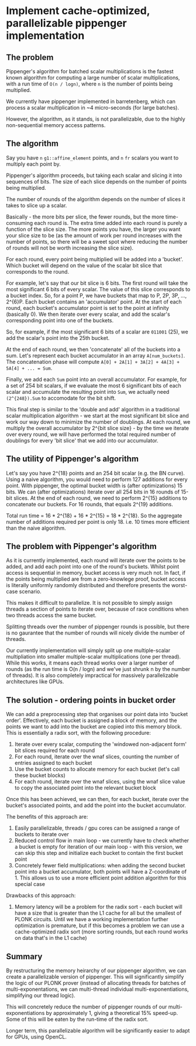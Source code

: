 # Implement cache-optimized, parallelizable pippenger implementation 

## The problem 

Pippenger's algorithm for batched scalar multiplications is the fastest known algorithm for computing a large number of scalar multiplications, with a run time of `O(n / logn)`, where `n` is the number of points being multiplied. 

We currently have pippenger implemented in barretenberg, which can process a scalar multiplication in ~4 micro-seconds (for large batches).

However, the algorithm, as it stands, is not parallelizable, due to the highly non-sequential memory access patterns.

## The algorithm 

Say you have `n` `g1::affine_element` points, and `n` `fr` scalars you want to multiply each point by. 

Pippenger's algorithm proceeds, but taking each scalar and slicing it into sequences of bits. The size of each slice depends on the number of points being multiplied.

The number of rounds of the algorithm depends on the number of slices it takes to slice up a scalar.

Basically - the more bits per slice, the fewer rounds, but the more time-consuming each round is. The extra time added into each round is purely a function of the slice size. The more points you have, the larger you want your slice size to be (as the amount of work per round increases with the number of points, so there will be a sweet spot where reducing the number of rounds will not be worth increasing the slice size).

For each round, every point being multiplied will be added into a 'bucket'. Which bucket will depend on the value of the scalar bit slice that corresponds to the round.

For example, let's say that our bit slice is 6 bits. The first round will take the most significant 6 bits of every scalar. The value of this slice corresponds to a bucket index. So, for a point P, we have buckets that map to P, 2P, 3P, ..., 2^{6}P. Each bucket contains an 'accumulator' point. At the start of each round, each bucket's accumulator point is set to the point at infinity (basically 0). We then iterate over every scalar, and add the scalar's corresponding point into one of the buckets.

So, for example, if the most significant 6 bits of a scalar are `011001` (25), we add the scalar's point into the 25th bucket. 

At the end of each round, we then 'concatenate' all of the buckets into a sum. Let's represent each bucket accumulator in an array `A[num_buckets]`. The concatenation phase will compute `A[0] + 2A[1] + 3A[2] + 4A[3] + 5A[4] + ... = Sum`.

Finally, we add each `Sum` point into an overall accumulator. For example, for a set of 254 bit scalars, if we evaluate the most 6 significant bits of each scalar and accumulate the resulting point into `Sum`, we actually need `(2^{248}).Sum` to accomodate for the bit shift. 

This final step is similar to the 'double and add' algorithm in a traditional scalar multiplication algorithm - we start at the most significant bit slice and work our way down to minimize the number of doublings. At each round, we multiply the overall accumulator by 2^{bit slice size} - by the time we iterate over every round, we will have performed the total required number of doublings for every 'bit slice' that we add into our accumulator.

## The utility of Pippenger's algorithm 

Let's say you have 2^{18} points and an 254 bit scalar (e.g. the BN curve). Using a naive algorithm, you would need to perform 127 additions for every point. With pippenger, the optimal bucket width is (after optimizations) 15 bits. We can (after optimizations) iterate over all 254 bits in 16 rounds of 15-bit slices. At the end of each round, we need to perform 2^{15} additions to concatenate our buckets. For 16 rounds, that equals 2^{19} additions.

Total run time = 16 * 2^{18} + 16 * 2^{15} = 18 * 2^{18}. So the aggregate number of additions required per point is only 18. i.e. 10 times more efficient than the naive algorithm.

## The problem with Pippenger's algorithm 

As it is currently implemented, each round will iterate over the points to be added, and add each point into one of the round's buckets. Whilst point access is sequential in memory, bucket access is very much not. In fact, if the points being multiplied are from a zero-knowlege proof, bucket access is literally uniformly randomly distributed and therefore presents the worst-case scenario.

This makes it difficult to parallelize. It is not possible to simply assign threads a section of points to iterate over, because of race conditions when two threads access the same bucket.

Splitting threads over the number of pippenger rounds is possible, but there is no gaurantee that the number of rounds will nicely divide the number of threads.

Our currently implementation will simply split up one multiple-scalar multipliation into smaller multiple-scalar multiplications (one per thread). While this works, it means each thread works over a larger number of rounds (as the run time is O(n / logn) and we've just shrunk n by the number of threads). It is also completely impractical for massively parallelizable architectures like GPUs.

## The solution - ordering points in bucket order

We can add a preprocessing step that organises our point data into 'bucket order'. Effectively, each bucket is assigned a block of memory, and the points we want to add into the bucket are copied into this memory block. This is essentially a radix sort, with the following procedure:

1. Iterate over every scalar, computing the 'windowed non-adjacent form' bit slices required for each round 
2. For each round, iterate over the wnaf slices, counting the number of entries assigned to each bucket 
3. Use the bucket counts to allocate memory for each bucket (let's call these bucket blocks)
4. For each round, iterate over the wnaf slices, using the wnaf slice value to copy the associated point into the relevant bucket block

Once this has been achieved, we can then, for each bucket, iterate over the bucket's associated points, and add the point into the bucket accumulator.

The benefits of this approach are:

1. Easily parallelizable, threads / gpu cores can be assigned a range of buckets to iterate over 
2. Reduced control flow in main loop - we currently have to check whether a bucket is empty for iteration of our main loop - with this version, we can skip this step and initialize each bucket to contain the first bucket point
3. Concretely fewer field multiplications: when adding the second bucket point into a bucket accumulator, both points will have a Z-coordinate of 1. This allows us to use a more efficient point addition algorithm for this special case

Drawbacks of this approach: 

1. Memory latency will be a problem for the radix sort - each bucket will have a size that is greater than the L1 cache for all but the smallest of PLONK circuits. Until we have a working implementation further optimization is premature, but if this becomes a problem we can use a cache-optimized radix sort (more sorting rounds, but each round works on data that's in the L1 cache)

## Summary 

By restructuring the memory heirarchy of our pippenger algorithm, we can create a parallelizable version of pippenger. This will significantly simplify the logic of our PLONK prover (instead of allocating threads for batches of multi-exponentations, we can multi-thread individual multi-exponentiations, simplifying our thread logic). 

This will concretely reduce the number of pippenger rounds of our multi-exponentiations by approximately 1, giving a theoretical 15% speed-up. Some of this will be eaten by the run-time of the radix sort. 

Longer term, this parallelizable algorithm will be significantly easier to adapt for GPUs, using OpenCL.